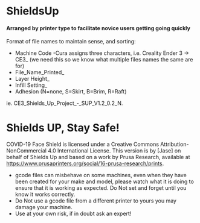 # ShieldsUp
#### Arranged by printer type to facilitate novice users getting going quickly

Format of file names to maintain sense, and sorting:
* Machine Code -Cura assigns three characters, i.e. Creality Ender 3 -> CE3_ (we need this so we know what multiple files names the same are for)
* File_Name_Printed_
* Layer Height_
* Infill Setting_
* Adhesion (N=none, S=Skirt, B=Brim, R=Raft)

ie. CE3_Shields_Up_Project_-_SUP_V1.2_0.2_N.

# Shields UP, Stay Safe!

COVID-19 Face Shield is licensed under a Creative Commons Attribution-NonCommercial 4.0 International License. This version is by [Jase] on behalf of Shields Up and based on a work by Prusa Research, available at https://www.prusaprinters.org/social/16-prusa-research/prints.

* gcode files can misbehave on some machines, even when they have been created for your make and model, please watch what it is doing to ensure that it is working as expected. Do Not set and forget until you know it works correctly.
* Do Not use a gcode file from a different printer to yours you may damage your machine.
* Use at your own risk, if in doubt ask an expert!
